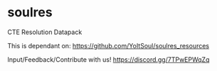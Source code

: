 # soulres
 CTE Resolution Datapack


This is dependant on: https://github.com/YoItSoul/soulres_resources

Input/Feedback/Contribute with us!
https://discord.gg/7TPwEPWqZq
